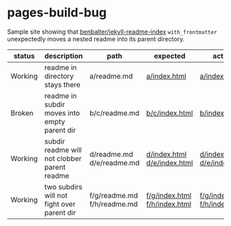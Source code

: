 # pages-build-bug

Sample site showing that [benbalter/jekyll-readme-index](https://github.com/benbalter/jekyll-readme-index) `with_frontmatter` unexpectedly moves a nested readme into its parent directory.

<table>
<thead>
<tr>
<th>status</th>
<th>description</th>
<th>path</th>
<th>expected</th>
<th>actual</th>
</tr>
</thead>
<tbody>
<tr>
<td>Working</td>
<td>readme in directory stays there</td>
<td nowrap>a/readme.md</td>
<td nowrap><a href="a/index.html">a/index.html</a></td>
<td nowrap><a href="a/index.html">a/index.html</a></td>
</tr>
<tr>
<td>Broken</td>
<td>readme in subdir moves into empty parent dir</td>
<td nowrap>b/c/readme.md</td>
<td nowrap><a href="b/c/index.html">b/c/index.html</a></td>
<td nowrap><a href="b/index.html">b/index.html</a></td>
</tr>
<tr>
<td>Working</td>
<td>subdir readme will not clobber parent readme</td>
<td nowrap>d/readme.md<br>d/e/readme.md</td>
<td nowrap><a href="d/index.html">d/index.html</a><br><a href="d/e/index.html">d/e/index.html</a></td>
<td nowrap><a href="d/index.html">d/index.html</a><br><a href="d/e/index.html">d/e/index.html</a></td>
</tr>
<tr>
<td>Working</td>
<td>two subdirs will not fight over parent dir</td>
<td nowrap>f/g/readme.md<br>f/h/readme.md</td>
<td nowrap><a href="f/g/index.html">f/g/index.html</a><br><a href="f/h/index.html">f/h/index.html</a></td>
<td nowrap><a href="f/g/index.html">f/g/index.html</a><br><a href="f/h/index.html">f/h/index.html</a></td>
</tr>
</tbody>
</table>


